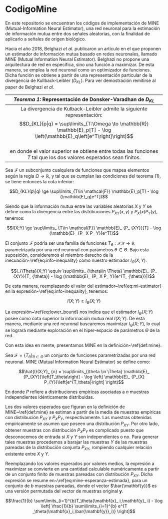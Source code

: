 # CodigoMine
En este repositorio se encuentran los códigos de implementación de MINE (Mutual-Information Neural Estimator),
una red neuronal para la estimación de información mutua entre dos señales aleatorias, con la finalidad
de aplicarlo a señales de origen biológico.

Hacia el año 2018, Belghazi _et al_. publicaron un artículo en el que proponen un estimador de información
mutua basado en redes neuronales, llamado MINE (Mutual Information Neural Estimator).
Belghazi no propone una arquitectura de red en específica, sino una función a maximizar.
De esta manera, se emplea la red neuronal como un optimizador de funciones. Dicha función
se obtiene a partir de una representación particular de la divergencia de Kullback-Leibler ($D_{KL}$). 
Para ver demostración remitirse al paper de Belghazi _et al_.

|                                                                                                                                 *Teorema 1:* Representación de Donsker-Varadhan de $D_{KL}$                                                                                                                                  |
|:----------------------------------------------------------------------------------------------------------------------------------------------------------------------------------------------------------------------------------------------------------------------------------------------------------------------------:|
| La divergencia de Kulback-Leibler admite la siguiente representación:<br/>$$D_{KL}(p\|q) = \sup\limits_{T:\Omega \to \mathbb{R}} \mathbb{E}_p[T] - \log \left(\mathbb{E}_q\left[e^T\right]\right)$$ <br/>en donde el valor superior se obtiene entre todas las funciones $T$ tal que los dos valores esperados sean finitos. |

Sea $\mathcal{F}$ un subconjunto cualquiera de funciones que mapea elementos según la regla 
$\Omega \to \mathbb{R}$, y tal que se cumplan las condiciones del teorema (1), 
se tiene entonces la cota inferior:

$$D_{KL}(p\|q) \ge \sup\limits_{T\in \mathcal{F}} \mathbb{E}_p[T] - \log (\mathbb{E}_q[e^T])$$

Siendo que la información mutua entre las variables aleatorias $X$ y $Y$ se define como la 
divergencia entre las distribuciones $P_{XY}(x,y)$ y $P_X(x)P_Y(y)$, tenemos:

$$I(X;Y) \ge \sup\limits_ {T\in \mathcal{F}} \mathbb{E}_ {P_ {XY}}[T] - \log (\mathbb{E}_ {P_ X P_ Y}[e^T])$$

El conjunto $\mathcal{F}$ podría ser una familia de funciones 
$T_{\theta}: \mathcal{X} \mathcal{Y} \to \mathbb{R}$ parametrizada por una red neuronal con
parámetros $\theta \in \Theta$. Bajo esta suposición, consideremos el miembro derecho de 
la inecuación~\ref{eq:info-inequality} como nuestro estimador $I_{\Theta}(X;Y)$.

$$I_{\Theta}(X;Y) \equiv \sup\limits_ {\theta\in \Theta} \mathbb{E}_ {P_ {XY}}[T_ {\theta}] - \log (\mathbb{E}_ {P_ X P_ Y}[e^{T_ {\theta}}])$$

De esta manera, reemplazando el valor del estimador~\ref{eq:mi-estimator} en la 
expresión~\ref{eq:info-inequality}, tenemos:

$$I(X;Y) \ge I_{\Theta}(X;Y)$$

La expresión~\ref{eq:lower_bound} nos indica que el estimador $I_{\Theta}(X;Y)$ posee como cota 
superior la información mutua real $I(X;Y)$. De esta manera, mediante una red neuronal buscaremos 
maximizar $I_{\Theta}(X;Y)$, lo cual se logrará mediante exploración en el hiper-espacio de parámetros 
$\Theta$ de la red.

Con esta idea en mente, presentamos MINE en la definición~\ref{def:mine}.

Sea $\mathcal{F}=\{ T_{\theta} \}_{\theta \in \Theta}$ un conjunto de funciones parametrizadas por una red neuronal. 
MINE (Mutual Information Neural Estimator) se define como:

$$\hat{I}(X;Y)_ {n} = \sup\limits_{\theta \in \Theta} \mathbb{E}_ {P_{XY}}\left[T_\theta\right] - \log \left( \mathbb{E}_ {P_{X} P_{Y}}\left[e^{T_\theta}\right] \right)$$

En donde $P$ refiere a distribuciones empíricas asociadas a $n$ muestras independientes idénticamente distribuidas.

Los dos valores esperados que figuran en la definición de MINE~\ref{def:mine} se estiman a partir 
de la media de muestras empíricas con distribución $P_{XY}$ y $P_X P_Y$, respectivamente. Las muestras 
obtenidas empíricamente se asumen que poseen una distribución $P_{XY}$. Por otro lado, obtener muestras 
con distribución $P_X P_Y$ es complicado puesto que desconocemos de entrada si $X$ y $Y$ son independientes 
o no. Para generar tales muestras procedemos a barajar las muestras $Y$ de las muestras pareadas de la 
distribución conjunta $P_{XY}$, rompiendo cualquier relación existente entre $X$ y $Y$. 

Reemplazando los valores esperados por valores medios, la expresión a maximizar se convierte en 
una cantidad calculable numéricamente a partir de un conjunto finito de muestras pareadas con 
distribución $P_{XY}$. Dicha expresión se resume en~\ref{eq:mine-esperanza-estimada}, para un conjunto 
de $b$ muestras pareadas, donde el vector $\bar{\mathbf{y}}$ es una versión permutada del vector de muestras 
original $\mathbf{y}$.

$$\frac{1}{b} \sum\limits_{i=1}^{b}T_\theta(\mathbf{x}_ i,\mathbf{y}_ i) - \log \left[ \frac{1}{b} \sum\limits_{i=1}^{b} e^{T _\theta(\mathbf{x}_i,\bar{\mathbf{y}}_i)} \right]$$


